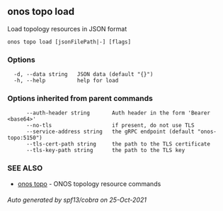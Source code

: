 ## onos topo load

Load topology resources in JSON format

```
onos topo load [jsonFilePath|-] [flags]
```

### Options

```
  -d, --data string   JSON data (default "{}")
  -h, --help          help for load
```

### Options inherited from parent commands

```
      --auth-header string       Auth header in the form 'Bearer <base64>'
      --no-tls                   if present, do not use TLS
      --service-address string   the gRPC endpoint (default "onos-topo:5150")
      --tls-cert-path string     the path to the TLS certificate
      --tls-key-path string      the path to the TLS key
```

### SEE ALSO

* [onos topo](onos_topo.md)	 - ONOS topology resource commands

###### Auto generated by spf13/cobra on 25-Oct-2021
